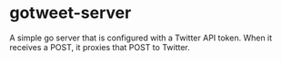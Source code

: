 gotweet-server
==============

A simple go server that is configured with a Twitter API token.  When it receives a POST, it proxies that POST to Twitter.
